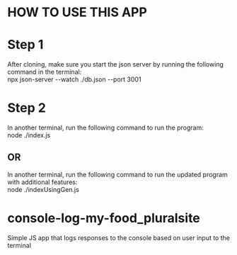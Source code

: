 # HOW TO USE THIS APP

# Step 1

After cloning, make sure you start the json server by running the following command in the terminal:  
npx json-server --watch ./db.json --port 3001

# Step 2

In another terminal, run the following command to run the program:  
node ./index.js

## OR

In another terminal, run the following command to run the updated program with additional features:  
node ./indexUsingGen.js



# console-log-my-food_pluralsite
Simple JS app that logs responses to the console based on user input to the terminal

